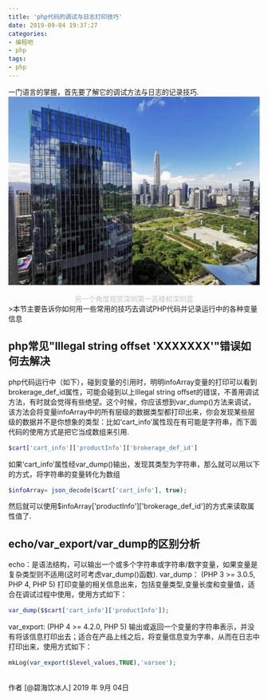 ```yaml
---
title: 'php代码的调试与日志打印技巧'
date: 2019-09-04 19:37:27
categories:
- 编程吧
- php
tags:
- php
---
```





一门语言的掌握，首先要了解它的调试方法与日志的记录技巧.
![](https://raw.githubusercontent.com/liruixue/muqiaosite/master/images/tech/Tech-php-log-debug-home.jpg)
<center><font color=#c3c3c3>另一个角度观赏深圳第一高楼和深圳蓝</font></center>
<!-- more -->
>本节主要告诉你如何用一些常用的技巧去调试PHP代码并记录运行中的各种变量信息


## php常见"Illegal string offset 'XXXXXXX'"错误如何去解决
php代码运行中（如下），碰到变量的引用时，明明infoArray变量的打印可以看到brokerage_def_id属性，可能会碰到以上Illegal string offset的错误，不善用调试方法，有时就会觉得有些绝望。这个时候，你应该想到var_dump()方法来调试，该方法会将变量infoArray中的所有层级的数据类型都打印出来，你会发现某些层级的数据并不是你想象的类型：比如‘cart_info’属性现在有可能是字符串，而下面代码的使用方式是把它当成数组来引用.
```php
$cart['cart_info']['productInfo']['brokerage_def_id']
```
如果‘cart_info’属性经var_dump()输出，发现其类型为字符串，那么就可以用以下的方式，将字符串的变量转化为数组
```php
$infoArray= json_decode($cart['cart_info'], true);
```
然后就可以使用$infoArray['productInfo']['brokerage_def_id']的方式来读取属性值了.
## echo/var_export/var_dump的区别分析
echo：是语法结构，可以输出一个或多个字符串或字符串/数字变量，如果变量是复杂类型则不适用(这时可考虑var_dump()函数).
var_dump： (PHP 3 >= 3.0.5, PHP 4, PHP 5) 打印变量的相关信息出来，包括变量类型,变量长度和变量值，适合在调试过程中使用，使用方式如下：
```php
var_dump($$cart['cart_info']['productInfo']);
```
var_export: (PHP 4 >= 4.2.0, PHP 5) 输出或返回一个变量的字符串表示，并没有将该信息打印出去；适合在产品上线之后，将变量信息变为字串，从而在日志中打印出来，使用方式如下：
```php
mkLog(var_export($level_values,TRUE),'varsee');
```

</br>
作者 [@碧海饮冰人]    
2019 年 9月 04日    
  



